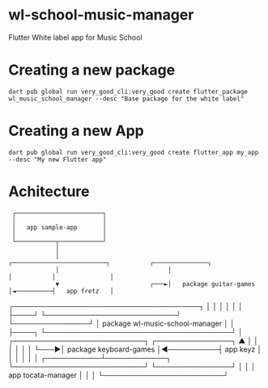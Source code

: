 # wl-school-music-manager
Flutter White label app for Music School 


# Creating a new package

  `dart pub global run very_good_cli:very_good create flutter_package wl_music_school_manager --desc "Base package for the white label"`

# Creating a new App

  `dart pub global run very_good_cli:very_good create flutter_app my_app --desc "My new Flutter app"`


# Achitecture

     ┌────────────────────────┐
     │                        │
     │   app sample-app       │
     │                        │
     └───────────┬────────────┘
                 │
                 │                              ┌──────────────────────────┐           ┌───────────────┐
                 │                              │                          │           │               │
                 ▼                         ┌───►│   package guitar-games   │◄──────────┤   app fretz   │
┌─────────────────────────────────────┐    │    │                          │           │               │
│                                     ├────┘    └──────────────────────────┘           └───────────────┘
│   package wl-music-school-manager   │
│                                     ├────┐
└─────────────────────────────────────┘    │    ┌──────────────────────────┐           ┌───────────────┐
                 ▲                         │    │                          │           │               │
                 │                         └───►│  package keyboard-games  │◄──────────┤   app keyz    │
                 │                              │                          │           │               │
     ┌───────────┴────────────┐                 └──────────────────────────┘           └───────────────┘
     │                        │
     │   app tocata-manager   │
     │                        │
     └────────────────────────┘


